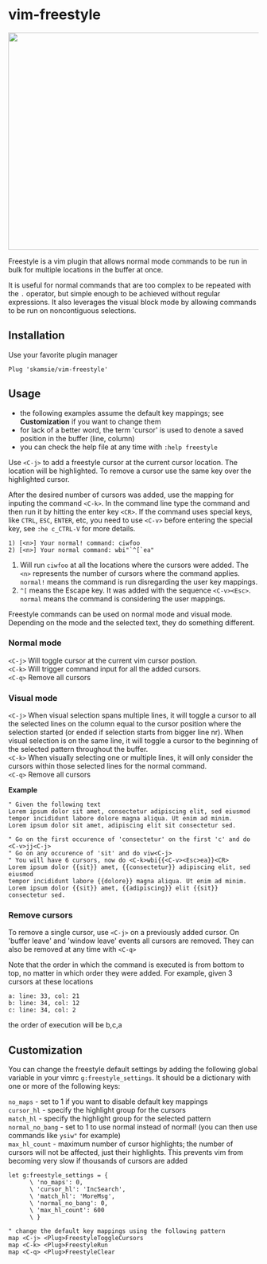 # vim-freestyle

<img src="https://user-images.githubusercontent.com/7014744/100924505-0587bd80-34e1-11eb-8192-af8717aa9fb4.gif" width="650" height="437"/>

Freestyle is a vim plugin that allows normal mode commands to be run in bulk for multiple
locations in the buffer at once.

It is useful for normal commands that are too complex to be repeated with the `.` operator,
but simple enough to be achieved without regular expressions. It also leverages the visual
block mode by allowing commands to be run on noncontiguous selections.

## Installation

Use your favorite plugin manager

`Plug 'skamsie/vim-freestyle'`

## Usage

  - the following examples assume the default key mappings; see **Customization** if you want to change them  
  - for lack of a better word, the term 'cursor' is used to denote a saved position in the buffer
    (line, column)
  - you can check the help file at any time with `:help freestyle`
    
Use `<C-j>` to add a freestyle cursor at the current cursor location. The location will be
highlighted. To remove a cursor use the same key over the highlighted cursor.

After the desired number of cursors was added, use the mapping for inputing the command `<C-k>`. In the command line
type the command and then run it by hitting the enter key `<CR>`. If the command uses special keys,
like `CTRL`, `ESC`, `ENTER`, etc, you need to use `<C-v>` before entering the special key, see `:he c_CTRL-V`
for more details.

```
1) [<n>] Your normal! command: ciwfoo
2) [<n>] Your normal command: wbi"`^[`ea"
```

1) Will run `ciwfoo` at all the locations where the cursors were added. The `<n>`
represents the number of cursors where the command applies. `normal!` means
the command is run disregarding the user key mappings.
2) `^[` means the Escape key. It was added with the sequence `<C-v><Esc>`.
`normal` means the command is considering the user mappings.

Freestyle commands can be used on normal mode and visual mode. Depending
on the mode and the selected text, they do something different.

### Normal mode

`<C-j>` Will toggle cursor at the current vim cursor postion.  
`<C-k>` Will trigger command input for all the added cursors.  
`<C-q>` Remove all cursors

### Visual mode

`<C-j>` When visual selection spans multiple lines, it will toggle a cursor to all the selected
lines on the column equal to the cursor position where the selection started (or ended if selection
starts from bigger line nr). When visual selection is on the same line, it will toggle a cursor to
the beginning of the selected pattern throughout the buffer.  
`<C-k>` When visually selecting one or multiple lines, it will only consider the cursors within
those selected lines for the normal command.  
`<C-q>` Remove all cursors

**Example**

```vim
" Given the following text
Lorem ipsum dolor sit amet, consectetur adipiscing elit, sed eiusmod
tempor incididunt labore dolore magna aliqua. Ut enim ad minim.
Lorem ipsum dolor sit amet, adipiscing elit sit consectetur sed.

" Go on the first occurence of 'consectetur' on the first 'c' and do <C-v>jj<C-j>
" Go on any occurence of 'sit' and do viw<C-j>
" You will have 6 cursors, now do <C-k>wbi{{<C-v><Esc>ea}}<CR>
Lorem ipsum dolor {{sit}} amet, {{consectetur}} adipiscing elit, sed eiusmod
tempor incididunt labore {{dolore}} magna aliqua. Ut enim ad minim.
Lorem ipsum dolor {{sit}} amet, {{adipiscing}} elit {{sit}} consectetur sed.
```

### Remove cursors

To remove a single cursor, use `<C-j>` on a previously added cursor. On
'buffer leave' and 'window leave' events all cursors are removed. They can
also be removed at any time with `<C-q>`

Note that the order in which the command is executed is from bottom to top, no matter
in which order they were added. For example, given 3 cursors at these locations

```
a: line: 33, col: 21
b: line: 34, col: 12
c: line: 34, col: 2
```

the order of execution will be b,c,a

## Customization

You can change the freestyle default settings by adding the following global
variable in your vimrc `g:freestyle_settings`. It should be a dictionary with
one or more of the following keys:

  `no_maps` - set to 1 if you want to disable default key mappings  
  `cursor_hl` - specify the highlight group for the cursors  
  `match_hl` - specify the highlight group for the selected pattern  
  `normal_no_bang` - set to 1 to use normal instead of normal! (you can then use commands like `ysiw"` for example)   
  `max_hl_count` - maximum number of cursor highlights; the number of cursors
  will not be affected, just their highlights. This prevents vim from becoming very slow if thousands of cursors are added  
    
```vim
let g:freestyle_settings = {
      \ 'no_maps': 0,
      \ 'cursor_hl': 'IncSearch',
      \ 'match_hl': 'MoreMsg',
      \ 'normal_no_bang': 0,
      \ 'max_hl_count': 600
      \ }
      
" change the default key mappings using the following pattern
map <C-j> <Plug>FreestyleToggleCursors
map <C-k> <Plug>FreestyleRun
map <C-q> <Plug>FreestyleClear
```
